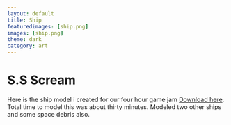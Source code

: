 ```yaml
---
layout: default
title: Ship
featuredimages: [ship.png]
images: [ship.png]
theme: dark
category: art
---
```


# S.S Scream

Here is the ship model i created for our four hour game jam [Download here](https://luisvalle.itch.io/sonic-energy-navigation-to-defend-nurture-and-unite-distant-extraterrestrial-species). Total time to model this was about thirty minutes. Modeled two other ships and some space debris also.
